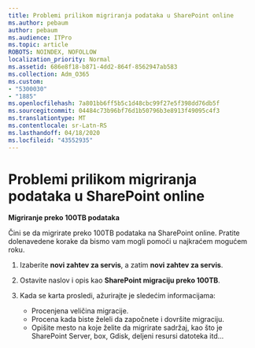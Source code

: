 ```yaml
---
title: Problemi prilikom migriranja podataka u SharePoint online
ms.author: pebaum
author: pebaum
ms.audience: ITPro
ms.topic: article
ROBOTS: NOINDEX, NOFOLLOW
localization_priority: Normal
ms.assetid: 686e8f18-b871-4dd2-864f-8562947ab583
ms.collection: Adm_O365
ms.custom:
- "5300030"
- "1885"
ms.openlocfilehash: 7a801bb6ff5b5c1d48cbc99f27e5f398dd76db5f
ms.sourcegitcommit: 04484c73b96bf76d1b50796b3e8913f49095c4f3
ms.translationtype: MT
ms.contentlocale: sr-Latn-RS
ms.lasthandoff: 04/18/2020
ms.locfileid: "43552935"
---
```

# <a name="issues-while-migrating-data-to-sharepoint-online"></a>Problemi prilikom migriranja podataka u SharePoint online

**Migriranje preko 100TB podataka**

Čini se da migrirate preko 100TB podataka na SharePoint online. Pratite dolenavedene korake da bismo vam mogli pomoći u najkraćem mogućem roku. 

1. Izaberite **novi zahtev za servis**, a zatim **novi zahtev za servis**. 
2. Ostavite naslov i opis kao **SharePoint migraciju preko 100TB**.
3. Kada se karta prosledi, ažurirajte je sledećim informacijama: 

    - Procenjena veličina migracije.
    - Procena kada biste želeli da započnete i dovršite migraciju.
    - Opišite mesto na koje želite da migrirate sadržaj, kao što je SharePoint Server, box, Gdisk, deljeni resursi datoteka itd...
